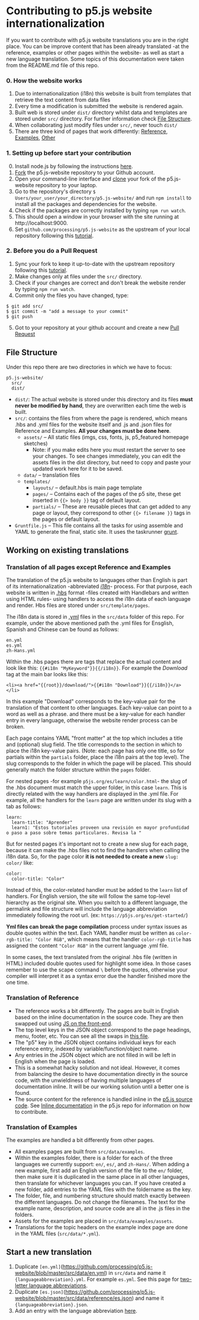 # Contributing to p5.js website internationalization

If you want to contribute with p5.js website translations you are in the right place. You can be improve content that has been already translated -at the reference, examples or other pages within the website- as well as start a new language translation. Some topics of this documentation were taken from the README.md file of this repo.

### 0. How the website works
1. Due to internationalization (i18n) this website is built from templates that retrieve the text content from data files
2. Every time a modification is submitted the website is rendered again.
3. Built web is stored under `dist/` directory whilst data and templates are stored under `src/` directory. For further information check [File Structure](https://github.com/guillemontecinos/itp_fall_2018_open_source_studio/blob/master/final_project/i18n_contribution.md#file-structure).
4. When collaborating just modify files under `src/`, never touch `dist/`
5. There are three kind of pages that work differently: [Reference](https://github.com/guillemontecinos/itp_fall_2018_open_source_studio/blob/master/final_project/i18n_contribution.md#translation-of-reference), [Examples](https://github.com/guillemontecinos/itp_fall_2018_open_source_studio/blob/master/final_project/i18n_contribution.md#translation-of-examples), [Other](https://github.com/guillemontecinos/itp_fall_2018_open_source_studio/blob/master/final_project/i18n_contribution.md#translation-of-all-pages-except-reference-and-examples)

### 1. Setting up before start your contribution
0. Install node.js by following the instructions [here](https://nodejs.org/en/download/).
1. [Fork](https://help.github.com/articles/fork-a-repo/) the p5.js-website repository to your Github account.
2. Open your command-line interface and [clone](https://help.github.com/articles/cloning-a-repository/) your fork of the p5.js-website repository to your laptop.
3. Go to the repository's directory `$ Users/your_user/your_directory/p5.js-website/` and run `npm install` to install all the packages and dependencies for the website.
4. Check if the packages are correctly installed by typing `npm run watch`.
5. This should open a window in your browser with the site running at http://localhost:9000.
6. Set `github.com/processing/p5.js-website` as the upstream of your local repository following this [tutorial](https://help.github.com/articles/configuring-a-remote-for-a-fork/).

### 2. Before you do a Pull Request
1. Sync your fork to keep it up-to-date with the upstream repository following this [tutorial](https://help.github.com/articles/syncing-a-fork/).
2. Make changes only at files under the `src/` directory.
3. Check if your changes are correct and don't break the website render by typing `npm run watch`.
4. Commit only the files you have changed, type:
```
$ git add src/
$ git commit -m "add a message to your commit"
$ git push
```
5. Got to your repository at your github account and create a new [Pull Request](https://github.com/processing/p5.js-website/wiki/Pull-requests)

## File Structure
Under this repo there are two directories in which we have to focus:
```
p5.js-website/
  src/
  dist/
```
* `dist/`: The actual website is stored under this directory and its files **must never be modified by hand**, they are overwritten each time the web is built.
* `src/`: contains the files from where the page is rendered, which means .hbs and .yml files for the website itself and .js and .json files for Reference and Examples. **All your changes must be done here**.
  * `assets/` – All static files (imgs, css, fonts, js, p5_featured homepage sketches)
    * Note: if you make edits here you must restart the server to see your changes. To see changes immediately, you can edit the assets files in the dist directory, but need to copy and paste your updated work here for it to be saved.
  * `data/` – translation files
  * `templates/`
    * `layouts/` – default.hbs is main page template
    * `pages/` – Contains each of the pages of the p5 site, these get inserted in `{{> body }}` tag of default layout.
    * `partials/` – These are reusable pieces that can get added to any page or layout, they correspond to other `{{> filename }}` tags in the pages or default layout.
* `Gruntfile.js` – This file contains all the tasks for using assemble and YAML to generate the final, static site. It uses the taskrunner [grunt](http://gruntjs.com/).


## Working on existing translations

### Translation of all pages except Reference and Examples
The translation of the p5.js website to languages other than English is part of its internationalization -abbreviated [*i18n*](https://en.wikipedia.org/wiki/Internationalization_and_localization)- process. For that purpose, each website is written in [.hbs](https://www.npmjs.com/package/hbs) format -files created with Handlebars and written using HTML rules- using handlers to access the i18n data of each language and render. Hbs files are stored under `src/template/pages`.

The i18n data is stored in [.yml](https://en.wikipedia.org/wiki/YAML) files in the `src/data` folder of this repo. For example, under the above mentioned path the .yml files for Ensglish, Spanish and Chinese can be found as follows:

```
en.yml
es.yml
zh-Hans.yml
```

Within the .hbs pages there are tags that replace the actual content and look like this: `{{#i18n "MyKeyword"}}{{/i18n}}`. For example the *Download* tag at the main bar looks like this:

```
<li><a href="{{root}}/download/">{{#i18n "Download"}}{{/i18n}}</a></li>
```

In this example "Download" corresponds to the key-value pair for the translation of that content to other languages. Each key-value can point to a word as well as a phrase. and there must be a key-value for each handler entry in every language, otherwise the website render process can be broken.

Each page contains YAML "front matter" at the top which includes a title and (optional) slug field. The title corresponds to the section in which to place the i18n key-value pairs. (Note: each page has only one title, so for partials within the `partials` folder, place the i18n pairs at the top level). The slug corresponds to the folder in which the page will be placed. This should generally match the folder structure within the `pages` folder.

For nested pages -for example `p5js.org/es/learn/color.html`- the slug of the .hbs document must match the upper folder, in this case `learn`. This is directly related with the way handlers are displayed in the .yml file. For example, all the handlers for the `learn` page are written under its slug with a tab as follows:

```
learn:
  learn-title: "Aprender"
  learn1: "Estos tutoriales proveen una revisión en mayor profundidad o paso a paso sobre temas particulares. Revisa la "
```

But for nested pages it's important not to create a new slug for each page, because it can make the .hbs files not to find the handlers when calling the i18n data. So, for the page color **it is not needed to create a new** `slug: color/` like:

```
color:
  color-title: "Color"
```

Instead of this, the color-related handler must be added to the `learn` list of handlers. For English version, the site will follow the same top-level hierarchy as the original site. When you switch to a different language, the permalink and file structure will include the language abbreviation immediately following the root url. (ex: `https://p5js.org/es/get-started/`)

**Yml files can break the page compilation** process under syntax issues as double quotes within the text. Each YAML handler must be written as `color-rgb-title: "Color RGB"`, which means that the handler `color-rgb-title` has assigned the content `"Color RGB"` in the current language .yml file.

In some cases, the text translated from the original .hbs file (written in HTML) included double quotes used for highlight some idea. In those cases remember to use the scape command `\` before the quotes, otherwise your compiler will interpret it as a syntax error due the handler finished more the one time.

### Translation of Reference
* The reference works a bit differently. The pages are built in English based on the inline documentation in the source code. They are then swapped out using [JS on the front-end](https://github.com/processing/p5.js-website/blob/master/dist/reference/index.html#L130).
* The top level keys in the JSON object correspond to the page headings, menu, footer, etc. You can see all the swaps in [this file](https://github.com/processing/p5.js-website/blob/master/dist/reference/index.html#L130).
* The "p5" key in the JSON object contains individual keys for each reference entry, indexed by variable/function/object name.
* Any entries in the JSON object which are not filled in will be left in English when the page is loaded.
* This is a somewhat hacky solution and not ideal. However, it comes from balancing the desire to have documentation directly in the source code, with the unwieldiness of having multiple languages of documentation inline. It will be our working solution until a better one is found.
* The source content for the reference is handled inline in the [p5.js source code](https://github.com/processing/p5.js). See [Inline documentation](https://github.com/processing/p5.js/blob/master/developer_docs/inline_documentation.md) in the p5.js repo for information on how to contribute.

### Translation of Examples
The examples are handled a bit differently from other pages.
* All examples pages are built from `src/data/examples`.
* Within the examples folder, there is a folder for each of the three languages we currently support: `en/`, `es/`, and `zh-Hans/`. When adding a new example, first add an English version of the file to the `en/` folder, then make sure it is duplicated in the same place in all other languages, then translate for whichever languages you can. If you have created a new folder, add entries to the YAML files with the foldername as the key.
* The folder, file, and numbering structure should match exactly between the different languages. Do not change the filenames. The text for the example name, description, and source code are all in the .js files in the folders.
* Assets for the examples are placed in `src/data/examples/assets`.
* Translations for the topic headers on the example index page are done in the YAML files (`src/data/*.yml`).

## Start a new translation
1. Duplicate `[en.yml]`(https://github.com/processing/p5.js-website/blob/master/src/data/en.yml) in `src/data` and name it `{languageabbreviation}.yml`. For example `es.yml`. See this page for [two-letter language abbreviations](https://www.abbreviations.com/acronyms/LANGUAGES2L).
2. Duplicate `[es.json]`(https://github.com/processing/p5.js-website/blob/master/src/data/reference/es.json) and name it `{languageabbreviation}.json`.
3. Add an entry with the language abbreviation [here](https://github.com/processing/p5.js-website/blob/master/Gruntfile.js#L90).
